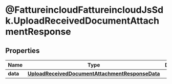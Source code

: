# @FattureincloudFattureincloudJsSdk.UploadReceivedDocumentAttachmentResponse

## Properties

Name | Type | Description | Notes
------------ | ------------- | ------------- | -------------
**data** | [**UploadReceivedDocumentAttachmentResponseData**](UploadReceivedDocumentAttachmentResponseData.md) |  | 


